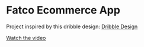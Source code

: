 # Fatco Ecommerce App

Project inspired by this dribble design: [Dribble Design](https://dribbble.com/shots/23168147-E-Commerce-App-Animation)

[Watch the video](readme_files/https://drive.google.com/drive/folders/1YQTjwcEB67_imharEXWtGKI_p33SClVy?usp=sharing)